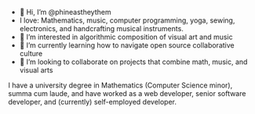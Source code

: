 - 👋 Hi, I’m @phineastheythem
- I love: Mathematics, music, computer programming, yoga, sewing, electronics, and handcrafting musical instruments.
- 👀 I’m interested in algorithmic composition of visual art and music
- 🌱 I’m currently learning how to navigate open source collaborative culture
- 💞️ I’m looking to collaborate on projects that combine math, music, and visual arts

I have a university degree in Mathematics (Computer Science minor), summa cum laude, and have worked as a web developer, senior software developer, and (currently) self-employed developer.

<!---
phineastheythem/phineastheythem is a ✨ special ✨ repository because its `README.md` (this file) appears on your GitHub profile.
You can click the Preview link to take a look at your changes.
--->
